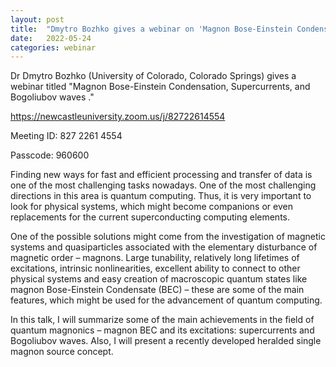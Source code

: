 ```yaml
---
layout: post
title:  "Dmytro Bozhko gives a webinar on 'Magnon Bose-Einstein Condensation, Supercurrents, and Bogoliubov waves' at 4pm UK time"
date:   2022-05-24
categories: webinar
---
```

Dr Dmytro Bozhko (University of Colorado, Colorado Springs) gives a webinar titled "Magnon Bose-Einstein Condensation, Supercurrents, and Bogoliubov waves
."

https://newcastleuniversity.zoom.us/j/82722614554


Meeting ID: 827 2261 4554


Passcode: 960600


Finding new ways for fast and efficient processing and transfer of data is one of the most challenging tasks nowadays. One of the most challenging directions in this area is quantum computing. Thus, it is very important to look for physical systems, which might become companions or even replacements for the current superconducting computing elements.


One of the possible solutions might come from the investigation of magnetic systems and quasiparticles associated with the elementary disturbance of magnetic order – magnons. Large tunability, relatively long lifetimes of excitations, intrinsic nonlinearities, excellent ability to connect to other physical systems and easy creation of macroscopic quantum states like magnon Bose-Einstein Condensate (BEC) – these are some of the main features, which might be used for the advancement of quantum computing.


In this talk, I will summarize some of the main achievements in the field of quantum magnonics – magnon BEC and its excitations: supercurrents and Bogoliubov waves. Also, I will present a recently developed heralded single magnon source concept.

